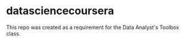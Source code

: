 datasciencecoursera
===================

This repo was created as a requirement for the Data Analyst's Toolbox class.
